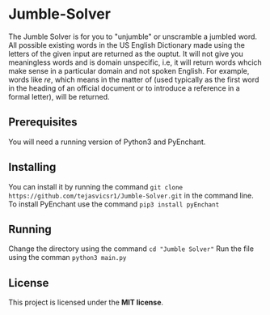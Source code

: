 # Jumble-Solver

The Jumble Solver is for you to "unjumble" or unscramble a jumbled word. All possible existing words in the US English Dictionary made using the letters of the given input are returned as the ouptut. It will not give you meaningless words and is domain unspecific, i.e, it will return words whcich make sense in a particular domain and not spoken English. For example, words like *re*, which means in the matter of (used typically as the first word in the heading of an official document or to introduce a reference in a formal letter), will be returned.

## Prerequisites 

You will need a running version of Python3 and PyEnchant.

## Installing

You can install it by running the command `git clone https://github.com/tejasvicsr1/Jumble-Solver.git` in the command line.
To install PyEnchant use the command `pip3 install pyEnchant`

## Running

Change the directory using the command `cd "Jumble Solver"`
Run the file using the comman `python3 main.py`

## License

This project is licensed under the **MIT license**. 
